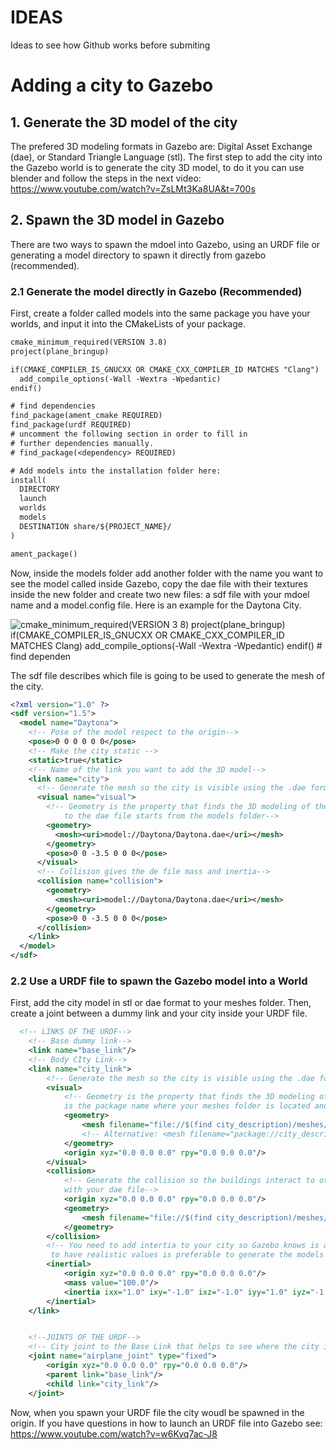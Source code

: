 # IDEAS
Ideas to see how Github works before submiting

# Adding a city to Gazebo
## 1. Generate the 3D model of the city
The prefered 3D modeling formats in Gazebo are: Digital Asset Exchange (dae), or Standard Triangle Language (stl). The first step to add the city into the Gazebo world is to generate the city 3D model, to do it you can use blender and follow the steps in the next video: https://www.youtube.com/watch?v=ZsLMt3Ka8UA&t=700s
## 2. Spawn the 3D model in Gazebo
There are two ways to spawn the mdoel into Gazebo, using an URDF file or generating a model directory to spawn it directly from gazebo (recommended).
### 2.1 Generate the model directly in Gazebo (Recommended)
First, create a folder called models into the same package you have your worlds, and input it into the CMakeLists of your package. 
```txt
cmake_minimum_required(VERSION 3.8)
project(plane_bringup)

if(CMAKE_COMPILER_IS_GNUCXX OR CMAKE_CXX_COMPILER_ID MATCHES "Clang")
  add_compile_options(-Wall -Wextra -Wpedantic)
endif()

# find dependencies
find_package(ament_cmake REQUIRED)
find_package(urdf REQUIRED)
# uncomment the following section in order to fill in
# further dependencies manually.
# find_package(<dependency> REQUIRED)

# Add models into the installation folder here:
install(
  DIRECTORY 
  launch 
  worlds
  models 
  DESTINATION share/${PROJECT_NAME}/
)

ament_package()

```
Now, inside the models folder add another folder with the name you want to see the model called inside Gazebo, copy the dae file with their textures inside the new folder and create two new files: a sdf file with your mdoel name and a model.config file. Here is an example for the Daytona City.

![cmake_minimum_required(VERSION 3 8) project(plane_bringup) if(CMAKE_COMPILER_IS_GNUCXX OR CMAKE_CXX_COMPILER_ID MATCHES Clang) add_compile_options(-Wall -Wextra -Wpedantic) endif() # find dependen](https://github.com/user-attachments/assets/fc85f568-716e-4353-9891-e6c63b56e4c0)

The sdf file describes which file is going to be used to generate the mesh of the city.
```xml
<?xml version="1.0" ?>
<sdf version="1.5">
  <model name="Daytona">
    <!-- Pose of the model respect to the origin-->
    <pose>0 0 0 0 0 0</pose>
    <!-- Make the city static -->
    <static>true</static>
    <!-- Name of the link you want to add the 3D model-->
    <link name="city">
      <!-- Generate the mesh so the city is visible using the .dae format-->
      <visual name="visual">
        <!-- Geometry is the property that finds the 3D modeling of the city,where the path
            to the dae file starts from the models folder-->
        <geometry>
          <mesh><uri>model://Daytona/Daytona.dae</uri></mesh>
        </geometry>
        <pose>0 0 -3.5 0 0 0</pose>
      </visual>
      <!-- Collision gives the de file mass and inertia-->
      <collision name="collision">
        <geometry>
          <mesh><uri>model://Daytona/Daytona.dae</uri></mesh>
        </geometry>
        <pose>0 0 -3.5 0 0 0</pose>
      </collision>
    </link>
  </model>
</sdf>
```





### 2.2 Use a URDF file to spawn the Gazebo model into a World
First, add the city model in stl or dae format to your meshes folder. Then, create a joint between a dummy link and your city inside your URDF file. 
```xml
  <!-- LINKS OF THE URDF-->
    <!-- Base dummy link-->
    <link name="base_link"/>
    <!-- Body CIty Link-->
    <link name="city_link">
        <!-- Generate the mesh so the city is visible using the .dae format-->
        <visual>
            <!-- Geometry is the property that finds the 3D modeling of the city,where city_description 
            is the package name where your meshes folder is located and installed-->
            <geometry>
                <mesh filename="file://$(find city_description)/meshes/city.dae" scale="1 1 1"/> <!-- In case of .dae file-->
                <!-- Alternative: <mesh filename="package://city_description/meshes/city.stl" scale="1 1 1"/>-->
            </geometry>
            <origin xyz="0.0 0.0 0.0" rpy="0.0 0.0 0.0"/>
        </visual>
        <collision>
            <!-- Generate the collision so the buildings interact to other models int he simulation 
            with your dae file-->
            <origin xyz="0.0 0.0 0.0" rpy="0.0 0.0 0.0"/>
            <geometry>
                <mesh filename="file://$(find city_description)/meshes/city.dae" scale="0.5 0.5 0.5"/>
            </geometry>
        </collision>
        <!-- You need to add intertia to your city so Gazebo knows is a real object; however, if you want
         to have realistic values is preferable to generate the models directly into Gazebo-->
        <inertial>
            <origin xyz="0.0 0.0 0.0" rpy="0.0 0.0 0.0"/>
            <mass value="100.0"/>
            <inertia ixx="1.0" ixy="-1.0" ixz="-1.0" iyy="1.0" iyz="-1.0" izz="1.0"/>
        </inertial>
    </link>


    <!--JOINTS OF THE URDF-->
    <!-- City joint to the Base Link that helps to see where the city is located with respect to the origin-->
    <joint name="airplane_joint" type="fixed">
        <origin xyz="0.0 0.0 0.0" rpy="0.0 0.0 0.0"/>
        <parent link="base_link"/>
        <child link="city_link"/>
    </joint>
```
Now, when you spawn your URDF file the city woudl be spawned in the origin. If you have questions in how to launch an URDF file into Gazebo see: https://www.youtube.com/watch?v=w6Kvq7ac-J8

